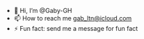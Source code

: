 - 👋 Hi, I’m @Gaby-GH
- 📫 How to reach me gab_ltn@icloud.com
- ⚡ Fun fact: send me a message for fun fact
